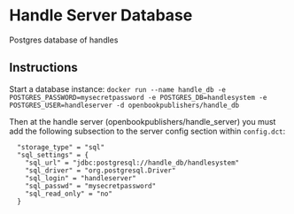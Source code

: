 # Handle Server Database
Postgres database of handles

## Instructions

Start a database instance:
`
docker run --name handle_db -e POSTGRES_PASSWORD=mysecretpassword -e POSTGRES_DB=handlesystem -e POSTGRES_USER=handleserver -d openbookpublishers/handle_db
`

Then at the handle server (openbookpublishers/handle_server) you must add the following subsection to the server config section within `config.dct`:

```
  "storage_type" = "sql"
  "sql_settings" = {
    "sql_url" = "jdbc:postgresql://handle_db/handlesystem"
    "sql_driver" = "org.postgresql.Driver"
    "sql_login" = "handleserver"
    "sql_passwd" = "mysecretpassword"
    "sql_read_only" = "no"
  }
```
